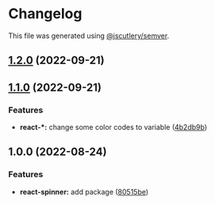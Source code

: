 # Changelog

This file was generated using [@jscutlery/semver](https://github.com/jscutlery/semver).

## [1.2.0](https://gitlab.migoinc.com/migotv/paintbox/compare/react-spinner@1.1.0...react-spinner@1.2.0) (2022-09-21)

## [1.1.0](https://gitlab.migoinc.com/migotv/paintbox/compare/react-spinner@1.0.0...react-spinner@1.1.0) (2022-09-21)


### Features

* **react-*:** change some  color codes to variable ([4b2db9b](https://gitlab.migoinc.com/migotv/paintbox/commit/4b2db9b5c4f15ccb3b8e7261489126c3cf8b3d69))

## 1.0.0 (2022-08-24)


### Features

* **react-spinner:** add package ([80515be](https://gitlab.migoinc.com/migotv/paintbox/commit/80515bebb321ebacfb3e2c65317d10810477265b))

